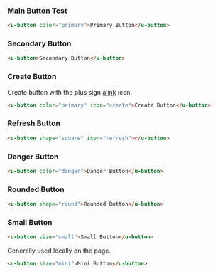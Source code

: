 ### Main Button Test

``` html
<u-button color="primary">Primary Button</u-button>
```

### Secondary Button

``` html
<u-button>Secondary Button</u-button>
```

### Create Button

Create button with the plus sign [alink](#aaa) icon.

``` html
<u-button color="primary" icon="create">Create Button</u-button>
```

### Refresh Button

``` html
<u-button shape="square" icon="refresh"></u-button>
```

### Danger Button
``` html
<u-button color="danger">Danger Button</u-button>
```

### Rounded Button

``` html
<u-button shape="round">Rounded Button</u-button>
```

### Small Button

``` html
<u-button size="small">Small Button</u-button>
```

Generally used locally on the page.

``` html
<u-button size="mini">Mini Button</u-button>
```
